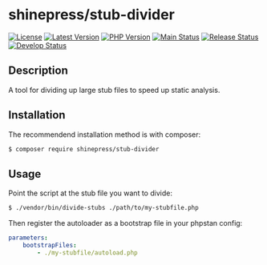 # shinepress/stub-divider

[![License](https://img.shields.io/packagist/l/shinepress/stub-divider)](https://github.com/shinepress/stub-divider/blob/main/LICENSE)
[![Latest Version](https://img.shields.io/packagist/v/shinepress/stub-divider?label=latest)](https://packagist.org/packages/shinepress/stub-divider/)
[![PHP Version](https://img.shields.io/packagist/dependency-v/shinepress/stub-divider/php?label=php)](https://www.php.net/releases/index.php)
[![Main Status](https://img.shields.io/github/actions/workflow/status/shinepress/stub-divider/verify.yml?branch=main&label=main)](https://github.com/shinepress/stub-divider/actions/workflows/verify.yml?query=branch%3Amain)
[![Release Status](https://img.shields.io/github/actions/workflow/status/shinepress/stub-divider/verify.yml?branch=release&label=release)](https://github.com/shinepress/stub-divider/actions/workflows/verify.yml?query=branch%3Arelease)
[![Develop Status](https://img.shields.io/github/actions/workflow/status/shinepress/stub-divider/verify.yml?branch=develop&label=develop)](https://github.com/shinepress/stub-divider/actions/workflows/verify.yml?query=branch%3Adevelop)


## Description

A tool for dividing up large stub files to speed up static analysis.


## Installation

The recommendend installation method is with composer:
```sh
$ composer require shinepress/stub-divider
```


## Usage


Point the script at the stub file you want to divide:
```sh
$ ./vendor/bin/divide-stubs ./path/to/my-stubfile.php
```

Then register the autoloader as a bootstrap file in your phpstan config:
```yaml
parameters:
    bootstrapFiles:
	    - ./my-stubfile/autoload.php
```
